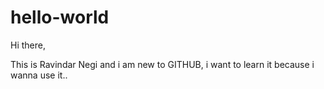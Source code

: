 # hello-world

Hi there, 

This is Ravindar Negi
and i am new to GITHUB, i want to learn it because i wanna use it..
